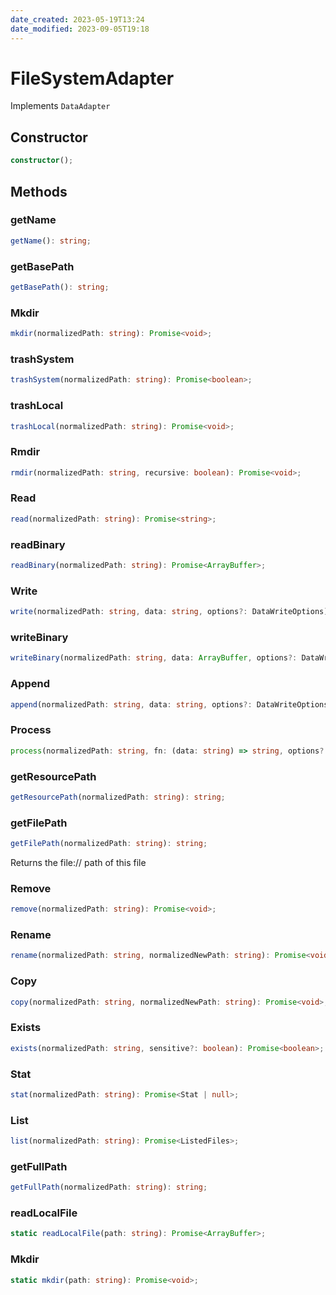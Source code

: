 ```yaml
---
date_created: 2023-05-19T13:24
date_modified: 2023-09-05T19:18
---
```

# FileSystemAdapter

Implements `DataAdapter`

## Constructor

```ts
constructor();
```

## Methods

### getName

```ts
getName(): string;
```

### getBasePath

```ts
getBasePath(): string;
```

### Mkdir

```ts
mkdir(normalizedPath: string): Promise<void>;
```

### trashSystem

```ts
trashSystem(normalizedPath: string): Promise<boolean>;
```

### trashLocal

```ts
trashLocal(normalizedPath: string): Promise<void>;
```

### Rmdir

```ts
rmdir(normalizedPath: string, recursive: boolean): Promise<void>;
```

### Read

```ts
read(normalizedPath: string): Promise<string>;
```

### readBinary

```ts
readBinary(normalizedPath: string): Promise<ArrayBuffer>;
```

### Write

```ts
write(normalizedPath: string, data: string, options?: DataWriteOptions): Promise<void>;
```

### writeBinary

```ts
writeBinary(normalizedPath: string, data: ArrayBuffer, options?: DataWriteOptions): Promise<void>;
```

### Append

```ts
append(normalizedPath: string, data: string, options?: DataWriteOptions): Promise<void>;
```

### Process

```ts
process(normalizedPath: string, fn: (data: string) => string, options?: DataWriteOptions): Promise<string>;
```

### getResourcePath

```ts
getResourcePath(normalizedPath: string): string;
```

### getFilePath

```ts
getFilePath(normalizedPath: string): string;
```

Returns the file:// path of this file

### Remove

```ts
remove(normalizedPath: string): Promise<void>;
```

### Rename

```ts
rename(normalizedPath: string, normalizedNewPath: string): Promise<void>;
```

### Copy

```ts
copy(normalizedPath: string, normalizedNewPath: string): Promise<void>;
```

### Exists

```ts
exists(normalizedPath: string, sensitive?: boolean): Promise<boolean>;
```

### Stat

```ts
stat(normalizedPath: string): Promise<Stat | null>;
```

### List

```ts
list(normalizedPath: string): Promise<ListedFiles>;
```

### getFullPath

```ts
getFullPath(normalizedPath: string): string;
```

### readLocalFile

```ts
static readLocalFile(path: string): Promise<ArrayBuffer>;
```

### Mkdir

```ts
static mkdir(path: string): Promise<void>;
```
